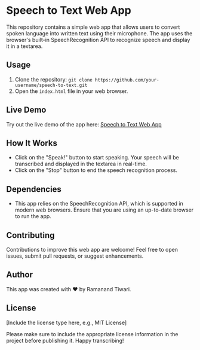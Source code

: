 # Speech to Text Web App

This repository contains a simple web app that allows users to convert spoken language into written text using their microphone. The app uses the browser's built-in SpeechRecognition API to recognize speech and display it in a textarea.

## Usage

1. Clone the repository: `git clone https://github.com/your-username/speech-to-text.git`
2. Open the `index.html` file in your web browser.

## Live Demo

Try out the live demo of the app here: [Speech to Text Web App](https://speech-to-text-webapp.netlify.app/)

## How It Works

- Click on the "Speak!" button to start speaking. Your speech will be transcribed and displayed in the textarea in real-time.
- Click on the "Stop" button to end the speech recognition process.

## Dependencies

- This app relies on the SpeechRecognition API, which is supported in modern web browsers. Ensure that you are using an up-to-date browser to run the app.

## Contributing

Contributions to improve this web app are welcome! Feel free to open issues, submit pull requests, or suggest enhancements.

## Author

This app was created with ❤ by Ramanand Tiwari.

## License

[Include the license type here, e.g., MIT License]

Please make sure to include the appropriate license information in the project before publishing it. Happy transcribing!
